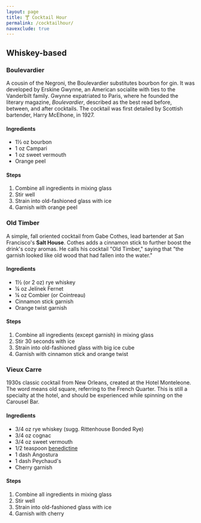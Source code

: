 ```yaml
---
layout: page
title: 🍸 Cocktail Hour
permalink: /cocktailhour/
navexclude: true
---
```


## Whiskey-based

### Boulevardier

A cousin of the Negroni, the Boulevardier substitutes bourbon for gin. It was developed by Erskine Gwynne, an American socialite with ties to the Vanderbilt family. Gwynne expatriated to Paris, where he founded the literary magazine, _Boulevardier_, described as the best read before, between, and after cocktails. The cocktail was first detailed by Scottish bartender, Harry McElhone, in 1927.

#### Ingredients

* 1½ oz bourbon
* 1 oz Campari
* 1 oz sweet vermouth
* Orange peel

#### Steps

1. Combine all ingredients in mixing glass
2. Stir well
3. Strain into old-fashioned glass with ice
4. Garnish with orange peel

### Old Timber

A simple, fall oriented cocktail from Gabe Cothes, lead bartender at San Francisco's **Salt House**. Cothes adds a cinnamon stick to further boost the drink's cozy aromas. He calls his cocktail "Old Timber," saying that "the garnish looked like old wood that had fallen into the water."

#### Ingredients

* 1½ (or 2 oz) rye whiskey
* ¼ oz Jelínek Fernet
* ¼ oz Combier (or Cointreau)
* Cinnamon stick garnish
* Orange twist garnish

#### Steps

1. Combine all ingredients (except garnish) in mixing glass
2. Stir 30 seconds with ice
3. Strain into old-fashioned glass with big ice cube
4. Garnish with cinnamon stick and orange twist

### Vieux Carre

1930s classic cocktail from New Orleans, created at the Hotel Monteleone. The word means old square, referring to the French Quarter. This is still a specialty at the hotel, and should be experienced while spinning on the Carousel Bar.

#### Ingredients

* 3/4 oz rye whiskey (sugg. Rittenhouse Bonded Rye)
* 3/4 oz cognac
* 3/4 oz sweet vermouth
* 1/2 teaspoon [benedictine](https://en.wikipedia.org/wiki/Bénédictine)
* 1 dash Angostura
* 1 dash Peychaud's
* Cherry garnish

#### Steps

1. Combine all ingredients in mixing glass
2. Stir well
3. Strain into old-fashioned glass with ice
4. Garnish with cherry
